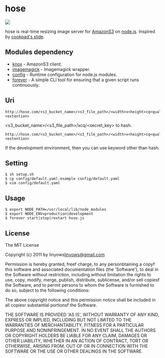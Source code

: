 # hose

<img src="http://dl.dropbox.com/u/71722/hose.png" />

hose is real-time resizing image server for [AmazonS3](http://aws.amazon.com/s3/) on [node.js](http://nodejs.org).
Inspired by [cookpad's slide](http://www.slideshare.net/mirakui/ss-8150494).

## Modules dependency

 - [knox](https://github.com/LearnBoost/knox) - AmazonS3 client.
 - [imagemagick](https://github.com/rsms/node-imagemagick) - Imagemagick wrapper.
 - [config](https://github.com/lorenwest/node-config) - Runtime configuration for node.js modules.
 - [forever](https://github.com/indexzero/forever) - A simple CLI tool for ensuring that a given script runs continuously.

## Uri

    http://hose.com/<s3_bucket_name>/<s3_file_path>/<width>x<height>cq<quality>/<hash>.<extention>

<s3_bucket_name>/<s3_file_path>/<width>x<height>cq<quality>/<secret_key> to hash.

    http://hose.com/<s3_bucket_name>/<s3_file_path>/<width>x<height>cq<quality>/<key>.<extention>

If the development environment, then you can use keyword other than hash.

## Setting

    $ sh setup.sh
    $ cp config/default.yaml.example config/default.yaml
    $ vim config/default.yaml

## Usage

    $ export NODE_PATH=/usr/local/lib/node_modules
    $ export NODE_ENV=production|development
    $ forever start|stop|restart hose.js

## License

The MIT License

Copyright (c) 2011 by linyows<linyows@gmail.com>

Permission is hereby granted, freef charge, to any personbtaining a copyf this software and associated documentation files (the 'Software'),
to deal in the Software without restriction, including without limitation the rights to use, copy, modify, merge, publish, distribute, sublicense,
and/or sell copiesf the Software, and to permit persons to whom the Software is furnished to do so, subject to the following conditions:

The above copyright notice and this permission notice shall be included in all copiesr substantial portionsf the Software.

THE SOFTWARE IS PROVIDED 'AS IS', WITHOUT WARRANTY OF ANY KIND, EXPRESS OR IMPLIED, INCLUDING BUT NOT LIMITED TO THE WARRANTIES OF MERCHANTABILITY,
FITNESS FOR A PARTICULAR PURPOSE AND NONINFRINGEMENT. IN NO EVENT SHALL THE AUTHORS OR COPYRIGHT HOLDERS BE LIABLE FOR ANY CLAIM,
DAMAGES OR OTHER LIABILITY, WHETHER IN AN ACTION OF CONTRACT, TORT OR OTHERWISE,
ARISING FROM, OUT OF OR IN CONNECTION WITH THE SOFTWARE OR THE USE OR OTHER DEALINGS IN THE SOFTWARE.
